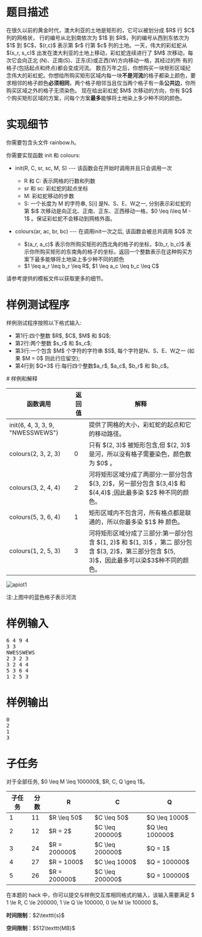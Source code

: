 # 题目描述

<p>在很久以前的黄金时代，澳大利亚的土地是矩形的，它可以被划分成 $R$ 行 $C$ 列的网格状， 行的编号从北到南依次为 $1$ 到 $R$，列的编号从西到东依次为 $1$ 到 $C$，$(r,c)$ 表示第 $r$ 行第 $c$ 列的土地。一天，伟大的彩虹蛇从 $(s_r, s_c)$ 出发在澳大利亚的土地上移动，彩虹蛇连续进行了 $M$ 次移动，每次它会向正北 (N)、正南(S)、正东(E)或正西(W)方向移动一格，其经过的所 有的格子(包括起点和终点)都会变成河流。
数百万年之后，你想购买一块矩形区域纪念伟大的彩虹蛇。你想给所购买矩形区域内每一块<strong>不是河流</strong>的格子都染上颜色，要求相邻的格子颜色<strong>必须相同</strong>，两个格子相邻当且仅当两个格子有一条<strong>公共边</strong>，你所购买区域之外的格子无须染色。
现在给出彩虹蛇 $M$ 次移动的方向，你有 $Q$ 个购买矩形区域的方案，问每个方案<strong>最多</strong>能够将土地染上多少种不同的颜色。</p>

# 实现细节


<p>你需要包含头文件 rainbow.h。</p>
<p>你需要实现函数 init 和 colours:</p>
<ul><li><p>init(R, C, sr, sc, M, S) --- 该函数会在开始时调用并且只会调用一次</p>
<ul><li>R 和 C: 表示网格的行数和列数</li>
<li>sr 和 sc: 彩虹蛇的起点坐标</li>
<li>M: 彩虹蛇移动的步数</li>
<li>S: 一个长度为 M 的字符串, S[i] 是N、S、E、W之一, 分别表示彩虹蛇的第 $i$ 次移动是向正北、正南、正东、正西移动一格，$0 \leq i\leq M - 1$ 。保证彩虹蛇不会移动到网格外面。</li>
</ul></li>
<li><p>colours(ar, ac, br, bc) --- 在调用init一次之后, 该函数会被总共调用 $Q$ 次</p>
<ul><li>$(a_r, a_c)$ 表示你所购买矩形的西北角的格子的坐标，$(b_r, b_c)$ 表示你所购买矩形的东南角的格子的坐标，返回一个整数表示在这种购买方案下最多能够将土地染上多少种不同的颜色</li>
<li>$1 \leq a_r \leq b_r \leq R$, $1 \leq a_c \leq b_c \leq C$</li>
</ul></li>
</ul><p>请参考提供的模板文件以获取更多的细节。</p>

# 样例测试程序


<p>样例测试程序按照以下格式输入:</p>
<ul><li>第1行:四个整数 $R$, $C$, $M$ 和 $Q$;</li>
<li>第2行:两个整数 $s_r$ 和 $s_c$;</li>
<li>第3行:一个包含 $M$ 个字符的字符串 $S$, 每个字符是N、S、E、W之一 (如果 $M = 0$ 则此行应留空);</li>
<li>第4行到 $Q+3$ 行:每行四个整数$a_r$, $a_c$, $b_r$ 和 $b_c$。</li>
</ul>
# 样例和解释


<div class="table-responsive">
<table class="table table-bordered table-text-center table-vertical-middle"><thead><tr><th>函数调用</th>
<th>返回值</th>
<th>解释</th>
</tr></thead><tbody><tr><td>init(6, 4, 3, 3, 9, &#34;NWESSWEWS&#34;)</td><td></td><td>提供了网格的大小，彩虹蛇的起点和它的移动路径。</td>
</tr><tr><td>colours(2, 3, 2, 3)</td><td>0</td><td>只有 $(2, 3)$ 被矩形包含,但 $(2, 3)$ 是河，所以没有格子需要染色，颜色数为 $0$ 。</td>
</tr><tr><td>colours(3, 2, 4, 4)</td><td>2</td><td>河将矩形区域分成了两部分:一部分包含 $(3, 2)$，另一部分包含 $(3,4)$ 和 $(4,4)$ ;因此最多染 $2$ 种不同的颜色。</td>
</tr><tr><td>colours(5, 3, 6, 4)</td><td>1</td><td>矩形区域内不包含河，所有格点都是联通的，所以你最多染 $1$ 种 颜色。</td>
</tr><tr><td>colours(1, 2, 5, 3)</td><td>3</td><td>河将矩形区域分成了三部分:第一部分包含 $(1, 2)$ 和 $(1, 3)$ ，第二 部分包含 $(3, 2)$，第三部分包含 $(5, 3)$，因此最多可以染$3$种不同的颜色。</td>
</tr></tbody></table></div>

<p><img src="https://s1.ax1x.com/2018/06/13/COTURH.md.png" alt="apiot1"/></p>
<p>注:上图中的蓝色格子表示河流</p>

# 样例输入


<pre>6 4 9 4 
3 3 
NWESSWEWS 
2 3 2 3 
3 2 4 4 
5 3 6 4 
1 2 5 3
</pre>


# 样例输出


<pre>0
2
1
3
</pre>


# 子任务


<p>对于全部任务, $0 \leq M \leq 100000$, $R, C, Q \geq 1$。</p>
<table class="table table-bordered table-text-center table-vertical-middle"><thead><tr><th>子任务</th><th>分数</th><th>R</th><th>C</th><th>Q</th></tr></thead><tbody><tr><td>1</td><td>11</td><td> $R \leq 50$ </td><td> $C \leq 50$ </td><td> $Q \leq 1000$ </td></tr><tr><td>2</td><td>12</td><td> $R = 2$ </td><td> $C \leq 200000$ </td><td> $Q \leq 100000$ </td></tr><tr><td>3</td><td>24</td><td> $R = 200000$ </td><td> $C \leq 200000$ </td><td> $Q = 1$ </td></tr><tr><td>4</td><td>27</td><td> $R = 1000$ </td><td> $C \leq 1000$ </td><td> $Q = 100000$ </td></tr><tr><td>5</td><td>26</td><td> $R = 200000$ </td><td> $C \leq 200000$ </td><td> $Q = 100000$ </td></tr></tbody></table><p>在本题的 hack 中，你可以提交与样例交互库相同格式的输入，该输入需要满足 $ 1 \le R, C \le 200000, 1 \le Q \le 100000, 0 \le M \le 100000 $。</p>
<p><strong>时间限制</strong>：$2\texttt{s}$</p>
<p><strong>空间限制</strong>：$512\texttt{MB}$</p>

